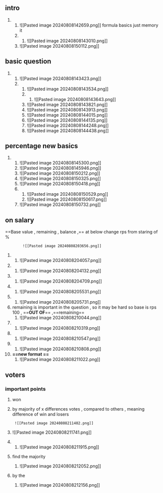 ## intro 
1. 
	1. ![[Pasted image 20240808142659.png]]  formula basics just memory it 
	2. 
		1. ![[Pasted image 20240808143010.png]]
	3. ![[Pasted image 20240808150112.png]]

## basic question 
1. 
	1. ![[Pasted image 20240808143423.png]]
	2. 
		1. ![[Pasted image 20240808143534.png]]
		2. 
			1. ![[Pasted image 20240808143643.png]]
		3. ![[Pasted image 20240808143821.png]]
		4. ![[Pasted image 20240808143913.png]]
		5. ![[Pasted image 20240808144015.png]]
		6. ![[Pasted image 20240808144135.png]]
		7. ![[Pasted image 20240808144248.png]]
		8. ![[Pasted image 20240808144438.png]]
## percentage  new basics



1. 
	1. ![[Pasted image 20240808145300.png]]
	2. ![[Pasted image 20240808145946.png]]
	3. ![[Pasted image 20240808150212.png]]
	4. ![[Pasted image 20240808150325.png]]
	5. ![[Pasted image 20240808150418.png]]
	6. 
		1. ![[Pasted image 20240808150529.png]]
		2. ![[Pasted image 20240808150617.png]]
	7. ![[Pasted image 20240808150732.png]]


## on salary
==Base value , remaining , balance ,== at below change rps from staring of %

			![[Pasted image 20240808203656.png]]

1. 
	1. ![[Pasted image 20240808204057.png]]
2. 
	1. ![[Pasted image 20240808204132.png]]
3. 
	1. ![[Pasted image 20240808204709.png]]
4. 
	1. ![[Pasted image 20240808205531.png]]
5. 
	1. ![[Pasted image 20240808205731.png]]
6. remaining is important  in the question , so it may be hard so base is rps 100 , ==**OUT OF**== ,==remaining== 
	1. ![[Pasted image 20240808210044.png]]
7. 
	1. ![[Pasted image 20240808210319.png]]
8. 
	1. ![[Pasted image 20240808210547.png]]
9. 
	1. ![[Pasted image 20240808210808.png]]
10. **==new format ==**
	1.   ![[Pasted image 20240808211022.png]]




## voters

### important points
1. won 
2. by majority of x differences votes  , compared to others , meaning difference of win and losers

		![[Pasted image 20240808211402.png]]

1. ![[Pasted image 20240808211741.png]]
2. 
	1. ![[Pasted image 20240808211915.png]]
3.  find the majority
	1. ![[Pasted image 20240808212052.png]]
4.  by the  
	1. ![[Pasted image 20240808212156.png]]